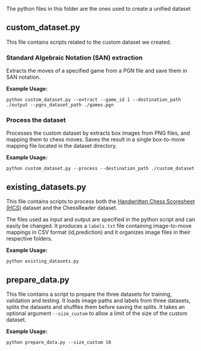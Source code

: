 The python files in this folder are the ones used to create a unified dataset

## custom_dataset.py

This file contains scripts related to the custom dataset we created.

### Standard Algebraic Notation (SAN) extraction
Extracts the moves of a specified game from a PGN file and save them in SAN notation.

**Example Usage:**
```
python custom_dataset.py --extract --game_id 1 --destination_path ./output --pgns_dataset_path ./games.pgn
```

### Process the dataset

Processes the custom dataset by extracts box images from PNG files, and mapping them to chess moves.
Saves the result in a single box-to-move mapping file located in the dataset directory.

**Example Usage:**
```
python custom_dataset.py --process --destination_path ./custom_dataset
```


## existing_datasets.py

This file contains scripts to process both the [Handwritten Chess Scoresheet (HCS)](https://tc11.cvc.uab.es/datasets/HCS_1/) dataset and the ChessReader dataset.

The files used as input and output are specified in the python script and can easily be changed. It produces a `labels.txt` file containing image-to-move mappings in CSV format (id,prediction) and it organizes image files in their respective folders.

**Example Usage:**
```
python existing_datasets.py
```


## prepare_data.py

This file contains a script to prepare the three datasets for training, validation and testing.
It loads image paths and labels from three datasets, splits the datasets and shuffles them before saving the splits.
It takes an optional argument `--size_custom` to allow a limit of the size of the custom dataset.

**Example Usage:**
```
python prepare_data.py --size_custom 10
```
